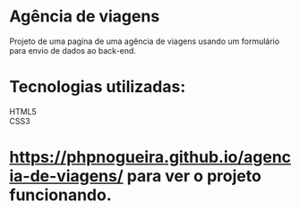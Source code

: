 # Agência de viagens
Projeto de uma pagína de uma agência de viagens usando um formulário para envio de dados ao back-end.

# Tecnologias utilizadas:
HTML5<br>
CSS3

# https://phpnogueira.github.io/agencia-de-viagens/ para ver o projeto funcionando.
